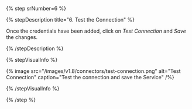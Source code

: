 {% step srNumber=6 %}

{% stepDescription title="6. Test the Connection" %}

Once the credentials have been added, click on _Test Connection_ and _Save_ the changes.

{% /stepDescription %}

{% stepVisualInfo %}

{% image
  src="/images/v1.8/connectors/test-connection.png"
  alt="Test Connection"
  caption="Test the connection and save the Service" /%}

{% /stepVisualInfo %}

{% /step %}
